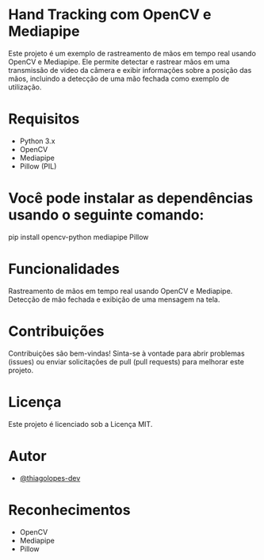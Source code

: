 # Hand Tracking com OpenCV e Mediapipe
Este projeto é um exemplo de rastreamento de mãos em tempo real usando OpenCV e Mediapipe. Ele permite detectar e rastrear mãos em uma transmissão de vídeo da câmera e exibir informações sobre a posição das mãos, incluindo a detecção de uma mão fechada como exemplo de utilização.

# Requisitos
- Python 3.x
- OpenCV
- Mediapipe
- Pillow (PIL)

# Você pode instalar as dependências usando o seguinte comando:
pip install opencv-python mediapipe Pillow

# Funcionalidades
Rastreamento de mãos em tempo real usando OpenCV e Mediapipe.
Detecção de mão fechada e exibição de uma mensagem na tela.

# Contribuições
Contribuições são bem-vindas! Sinta-se à vontade para abrir problemas (issues) ou enviar solicitações de pull (pull requests) para melhorar este projeto.

# Licença
Este projeto é licenciado sob a Licença MIT.

# Autor
- [@thiagolopes-dev](https://github.com/thiagolopes-dev)

# Reconhecimentos
- OpenCV
- Mediapipe
- Pillow
